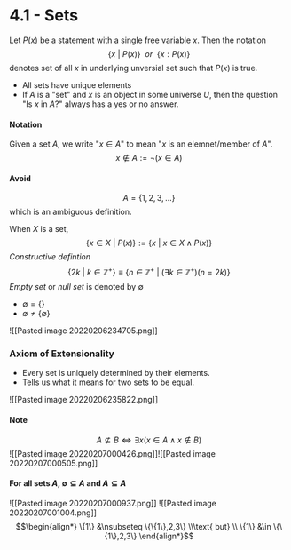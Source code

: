 # 4.1 - Sets
Let $P(x)$ be a statement with a single free variable $x$. Then the notation
$$\{x\ |\ P(x)\} \ \ or \ \ \{x:P(x)\}$$
denotes set of all $x$ in underlying unversial set such that $P(x)$ is true.
- All sets have unique elements
- If $A$ is a "set" and $x$ is an object in some universe $U$, then the question "Is $x$ in $A$?" always has a yes or no answer.

#### Notation
Given a set $A$, we write "$x \in A$" to mean "$x$ is an elemnet/member of $A$".
$$x \notin A := \lnot (x \in A)$$
#### Avoid
$$A=\{1,2,3,\dots\}$$
which is an ambiguous definition.

When $X$ is a set,
$$\{x \in X\ |\ P(x)\} := \{x\ |\ x \in X \land P(x)\}$$
*Constructive defintion*
$$\{2k\ |\ k \in \mathbb{Z}^+\} \equiv \{n \in \mathbb{Z}^+\ |\ (\exists k \in \mathbb{Z}^+)(n=2k)\}$$
*Empty set* or *null set* is denoted by $\emptyset$
- $\emptyset = \{\}$
- $\emptyset \neq \{\emptyset\}$

![[Pasted image 20220206234705.png]]

### Axiom of Extensionality
- Every set is uniquely determined by their elements.
- Tells us what it means for two sets to be equal.

![[Pasted image 20220206235822.png]]

#### Note
$$A \nsubseteq B \Leftrightarrow \exists x (x \in A \land x \notin B)$$
![[Pasted image 20220207000426.png]]![[Pasted image 20220207000505.png]]
#### For all sets $A$, $\emptyset \subseteq A$ and $A \subseteq A$

![[Pasted image 20220207000937.png]]
![[Pasted image 20220207001004.png]]
$$\begin{align*}
	\{1\} &\nsubseteq \{\{1\},2,3\}
	\\\text{ but} \\
	\{1\} &\in \{\{1\},2,3\}
\end{align*}$$
